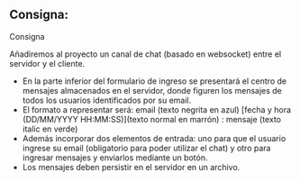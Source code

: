 ## Consigna:
<p>Consigna</p>
<p>Añadiremos al proyecto un canal de chat (basado en websocket) entre el servidor y el cliente.</p>
<ul>
    <li>En la parte inferior del formulario de ingreso se presentará el centro de mensajes almacenados en el servidor, donde figuren los mensajes de todos los usuarios identificados por su email. </li>
    <li>El formato a representar será: email (texto negrita en azul) [fecha y hora (DD/MM/YYYY HH:MM:SS)](texto normal en marrón) : mensaje (texto italic en verde) </li>
    <li>Además incorporar dos elementos de entrada: uno para que el usuario ingrese su email (obligatorio para poder utilizar el chat) y otro para ingresar mensajes y enviarlos mediante un botón. </li>
    <li>Los mensajes deben persistir en el servidor en un archivo.</li>
</ul>